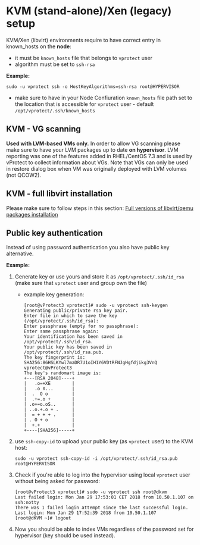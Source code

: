 # KVM \(stand-alone\)/Xen \(legacy\) setup

KVM/Xen \(libvirt\) environments require to have correct entry in known\_hosts on the **node**:

* it must be `known_hosts` file that belongs to `vprotect` user
* algorithm must be set to `ssh-rsa`

**Example:**

```text
sudo -u vprotect ssh -o HostKeyAlgorithms=ssh-rsa root@HYPERVISOR
```

* make sure to have in your Node Confiuration `known_hosts` file path set to the location that is accessible for `vprotect` user - default `/opt/vprotect/.ssh/known_hosts`

## KVM - VG scanning

**Used with LVM-based VMs only.** In order to allow VG scanning please make sure to have your LVM packages up to date **on hypervisor**. LVM reporting was one of the features added in RHEL/CentOS 7.3 and is used by vProtect to collect information about VGs. Note that VGs can only be used in restore dialog box when VM was originally deployed with LVM volumes \(not QCOW2\).

## KVM - full libvirt installation

Please make sure to follow steps in this section: [Full versions of libvirt/qemu packages installation](../../install/install_libvirt_qemu.md)

## Public key authentication

Instead of using password authentication you also have public key alternative.

**Example:**

1. Generate key or use yours and store it as `/opt/vprotect/.ssh/id_rsa` \(make sure that `vprotect` user and group own the file\)
   * example key generation:

     ```text
     [root@vProtect3 vprotect]# sudo -u vprotect ssh-keygen
     Generating public/private rsa key pair.
     Enter file in which to save the key (/opt/vprotect/.ssh/id_rsa): 
     Enter passphrase (empty for no passphrase): 
     Enter same passphrase again: 
     Your identification has been saved in /opt/vprotect/.ssh/id_rsa.
     Your public key has been saved in /opt/vprotect/.ssh/id_rsa.pub.
     The key fingerprint is:
     SHA256:86HSLKYwl7maDR7U1oIH1Y6VDtRFNJgHgfdjikg3VnQ vprotect@vProtect3
     The key's randomart image is:
     +---[RSA 2048]----+
     |   .o=+XE        |
     |   .o X...       |
     |  .  O o         |
     |  .+=.o +        |
     | .o+=o.oS..      |
     | ..o.+.o + .     |
     |  = + + + .      |
     | . O + o         |
     |  +.+            |
     +----[SHA256]-----+
     ```
2. use `ssh-copy-id` to upload your public key \(as `vprotect` user\) to the KVM host:

   ```text
   sudo -u vprotect ssh-copy-id -i /opt/vprotect/.ssh/id_rsa.pub root@HYPERVISOR
   ```

3. Check if you're able to log into the hypervisor using local `vprotect` user without being asked for password:

   ```text
   [root@vProtect3 vprotect]# sudo -u vprotect ssh root@dkvm
   Last failed login: Mon Jan 29 17:53:01 CET 2018 from 10.50.1.107 on ssh:notty
   There was 1 failed login attempt since the last successful login.
   Last login: Mon Jan 29 17:52:39 2018 from 10.50.1.107
   [root@dKVM ~]# logout
   ```

4. Now you should be able to index VMs regardless of the password set for hypervisor \(key should be used instead\).

## 

